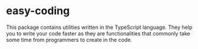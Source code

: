 # easy-coding

This package contains utilities written in the TypeScript language. They help you to write your code faster as they are functionalities that commonly take some time from programmers to create in the code.